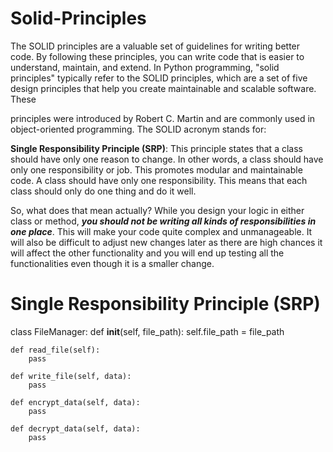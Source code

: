 # Solid-Principles

The SOLID principles are a valuable set of guidelines for writing better code. By following these principles, you can write code that is easier to understand, maintain, and extend.
In Python programming, "solid principles" typically refer to the SOLID principles, which are a set of five design principles that help you create maintainable and scalable software. These

principles were introduced by Robert C. Martin and are commonly used in object-oriented programming. The SOLID acronym stands for:

**Single Responsibility Principle (SRP)**: This principle states that a class should have only one reason to change. In other words, a class should have only one responsibility or job. This promotes modular and maintainable code.
A class should have only one responsibility. This means that each class should only do one thing and do it well.

So, what does that mean actually? While you design your logic in either class or method, _**you should not be writing all kinds of responsibilities in one place**_. This will make your code quite complex and unmanageable. It will also be difficult to adjust new changes later as there are high chances it will affect the other functionality and you will end up testing all the functionalities even though it is a smaller change.

# Single Responsibility Principle (SRP)
class FileManager:
    def __init__(self, file_path):
        self.file_path = file_path

    def read_file(self):
        pass

    def write_file(self, data):
        pass

    def encrypt_data(self, data):
        pass

    def decrypt_data(self, data):
        pass
